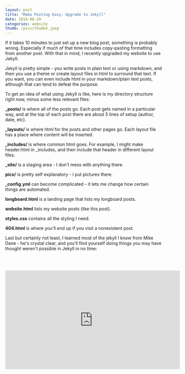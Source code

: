 ```yaml
---
layout: post
title: "Make Posting Easy: Upgrade to Jekyll"
date: 2018-08-29
categories: website
thumb: /pics/thumb4.jpeg
---
```

		
If it takes 10 minutes to just set up a new blog post, something is probably wrong. Especially if much of that time includes copy-pasting formatting from another post. With that in mind, I recently upgraded my website to use Jekyll.

Jekyll is pretty simple - you write posts in plain text or using markdown, and then you use a theme or create layout files in html to surround that text. If you want, you can even include html in your markdown/plain text posts, although that can tend to defeat the purpose.

To get an idea of what using Jekyll is like, here is my directory structure right now, minus some less relevant files:

**_posts/** is where all of the posts go. Each post gets named in a particular way, and at the top of each post there are about 5 lines of setup (author, date, etc).

**_layouts/** is where html for the posts and other pages go. Each layout file has a place where content will be inserted.

**_includes/** is where common html goes. For example, I might make header.html in _includes, and then include that header in different layout files.

**_site/** is a staging area - I don't mess with anything there.

**pics/** is pretty self explanatory - I put pictures there.

**_config.yml** can become complicated - it lets me change how certain things are automated.

**longboard.html** is a landing page that lists my longboard posts.

**website.html** lists my website posts (like this post). 

**styles.css** contains all the styling I need.

**404.html** is where you'll end up if you visit a nonexistent post.

Last but certainly not least, I learned most of the jekyll I know from Mike Dane - he's crystal clear, and you'll find yourself doing things you may have thought weren't possible in Jekyll in no time:

<br/><br/>
<iframe width="560" height="315" src="https://www.youtube.com/embed/T1itpPvFWHI" frameborder="0" allow="autoplay; encrypted-media" allowfullscreen></iframe>
